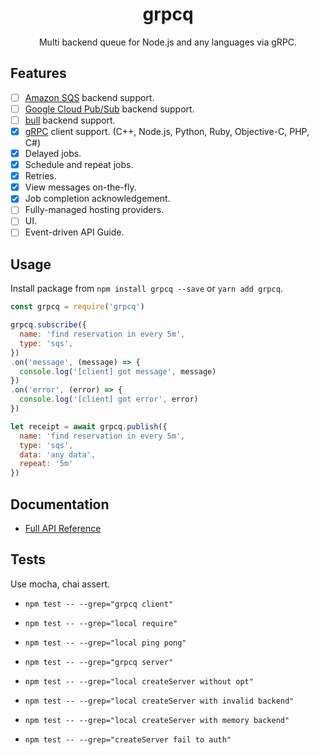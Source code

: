 <div align="center">
<h1>grpcq</h1>
Multi backend queue for Node.js and any languages via gRPC.
</div>

## Features

- [ ] [Amazon SQS](https://aws.amazon.com/sqs/) backend support.
- [ ] [Google Cloud Pub/Sub](https://cloud.google.com/pubsub/) backend support.
- [ ] [bull](https://github.com/OptimalBits/bull) backend support.
- [x] [gRPC](https://grpc.io/) client support. (C++, Node.js, Python, Ruby, Objective-C, PHP, C#)
- [x] Delayed jobs.
- [x] Schedule and repeat jobs.
- [x] Retries.
- [x] View messages on-the-fly.
- [x] Job completion acknowledgement.
- [ ] Fully-managed hosting providers.
- [ ] UI.
- [ ] Event-driven API Guide.

## Usage

Install package from `npm install grpcq --save` or `yarn add grpcq`.

```js
const grpcq = require('grpcq')

grpcq.subscribe({
  name: 'find reservation in every 5m',
  type: 'sqs',
})
.on('message', (message) => {
  console.log('[client] got message', message)
})
.on('error', (error) => {
  console.log('[client] got error', error)
})

let receipt = await grpcq.publish({
  name: 'find reservation in every 5m',
  type: 'sqs',
  data: 'any data',
  repeat: '5m'
})
```

## Documentation

- [Full API Reference](https://github.com/grpcq/grpcq/blob/master/REFERENCE.md)

## Tests

Use mocha, chai assert.

- `npm test -- --grep="grpcq client"`

- `npm test -- --grep="local require"`

- `npm test -- --grep="local ping pong"`

- `npm test -- --grep="grpcq server"`

- `npm test -- --grep="local createServer without opt"`

- `npm test -- --grep="local createServer with invalid backend"`

- `npm test -- --grep="local createServer with memory backend"`

- `npm test -- --grep="createServer fail to auth"`

